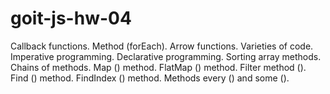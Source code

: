 # goit-js-hw-04

Callback functions.
Method (forEach).
Arrow functions.
Varieties of code.
Imperative programming.
Declarative programming.
Sorting array methods.
Chains of methods.
Map () method.
FlatMap () method.
Filter method ().
Find () method.
FindIndex () method.
Methods every () and some ().
